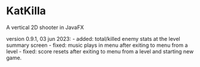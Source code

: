 # KatKilla
 A vertical 2D shooter in JavaFX

	
version 0.9.1, 03 jun 2023:
	- added: total/killed enemy stats at the level summary screen
	- fixed: music plays in menu after exiting to menu from a level
	- fixed: score resets after exiting to menu from a level and starting new game.